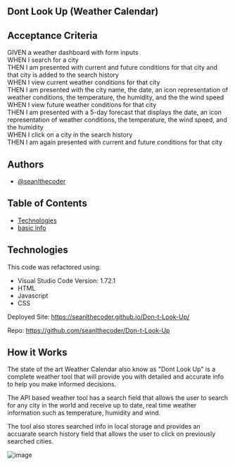 
## Dont Look Up (Weather Calendar)












## Acceptance Criteria

GIVEN a weather dashboard with form inputs <br />
WHEN I search for a city <br />
THEN I am presented with current and future conditions for that city and that city is added to the search history <br />
WHEN I view current weather conditions for that city <br />
THEN I am presented with the city name, the date, an icon representation of weather conditions, the temperature, the humidity, and the the wind speed <br />
WHEN I view future weather conditions for that city <br />
THEN I am presented with a 5-day forecast that displays the date, an icon representation of weather conditions, the temperature, the wind speed, and the humidity <br />
WHEN I click on a city in the search history <br />
THEN I am again presented with current and future conditions for that city





## Authors

- [@seanlthecoder](https://github.com/seanlthecoder)





## Table of Contents
* [Technologies](#technologies)
* [basic info](#basic-info)





## Technologies

This code was refactored using:
- Visual Studio Code
  Version: 1.72.1
- HTML
- Javascript
- CSS


Deployed Site:
https://seanlthecoder.github.io/Don-t-Look-Up/


Repo:
https://github.com/seanlthecoder/Don-t-Look-Up





## How it Works

The state of the art Weather Calendar also know as "Dont Look Up" is a complete weather tool that will provide you with detailed and accurate info to help you make informed decisions.

The API based weather tool has a search field that allows the user to search for any city in the world and receive up to date, real time weather information such as temperature, humidity and wind.

The tool also stores searched info in local storage and provides an accuarate search history field that allows the user to click on previously searched cities.




![image](https://user-images.githubusercontent.com/111099189/213805384-26f0b963-b5cc-4621-82b6-ef1fc1cd8d97.png)

